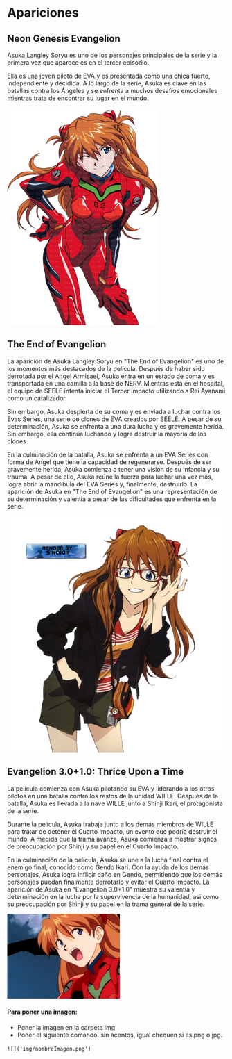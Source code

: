 # Apariciones
 
## Neon Genesis Evangelion

Asuka Langley Soryu es uno de los personajes principales de la serie y la primera vez que aparece es en el tercer episodio.

Ella es una joven piloto de EVA y es presentada como una chica fuerte, independiente y decidida. A lo largo de la serie, Asuka es clave en las batallas contra los Ángeles y se enfrenta a muchos desafíos emocionales mientras trata de encontrar su lugar en el mundo.

<img src="../img/Asuka1.png">

## The End of Evangelion

La aparición de Asuka Langley Soryu en "The End of Evangelion" es uno de los momentos más destacados de la película. Después de haber sido derrotada por el Ángel Armisael, Asuka entra en un estado de coma y es transportada en una camilla a la base de NERV. Mientras está en el hospital, el equipo de SEELE intenta iniciar el Tercer Impacto utilizando a Rei Ayanami como un catalizador.

Sin embargo, Asuka despierta de su coma y es enviada a luchar contra los Evas Series, una serie de clones de EVA creados por SEELE. A pesar de su determinación, Asuka se enfrenta a una dura lucha y es gravemente herida. Sin embargo, ella continúa luchando y logra destruir la mayoría de los clones.

En la culminación de la batalla, Asuka se enfrenta a un EVA Series con forma de Ángel que tiene la capacidad de regenerarse. Después de ser gravemente herida, Asuka comienza a tener una visión de su infancia y su trauma. A pesar de ello, Asuka reúne la fuerza para luchar una vez más, logra abrir la mandíbula del EVA Series y, finalmente, destruirlo. La aparición de Asuka en "The End of Evangelion" es una representación de su determinación y valentía a pesar de las dificultades que enfrenta en la serie.

<img src="../img/Asuka2.png">

## Evangelion 3.0+1.0: Thrice Upon a Time

La película comienza con Asuka pilotando su EVA y liderando a los otros pilotos en una batalla contra los restos de la unidad WILLE. Después de la batalla, Asuka es llevada a la nave WILLE junto a Shinji Ikari, el protagonista de la serie.

Durante la película, Asuka trabaja junto a los demás miembros de WILLE para tratar de detener el Cuarto Impacto, un evento que podría destruir el mundo. A medida que la trama avanza, Asuka comienza a mostrar signos de preocupación por Shinji y su papel en el Cuarto Impacto.

En la culminación de la película, Asuka se une a la lucha final contra el enemigo final, conocido como Gendo Ikari. Con la ayuda de los demás personajes, Asuka logra infligir daño en Gendo, permitiendo que los demás personajes puedan finalmente derrotarlo y evitar el Cuarto Impacto. La aparición de Asuka en "Evangelion 3.0+1.0" muestra su valentía y determinación en la lucha por la supervivencia de la humanidad, así como su preocupación por Shinji y su papel en la trama general de la serie.


<img src="../img/Asuka3.jpg">

#### Para poner una imagen: 

- Poner la imagen en la carpeta img
- Poner el siguiente comando, sin acentos, igual chequen si es png o jpg.

`![]('img/nombreImagen.png')`
